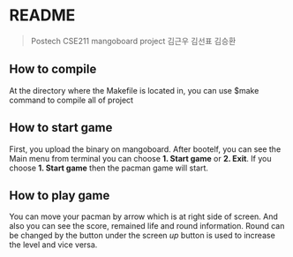 # README
> Postech CSE211 mangoboard project
> 김근우 김선표 김승환

## How to compile
At the directory where the Makefile is located in, you can use $make command to compile all of project
## How to start game
First, you upload the binary on mangoboard. After bootelf, you can see the Main menu from terminal you can choose **1. Start game** or **2. Exit**. If you choose **1. Start game** then the pacman game will start.

## How to play game
You can move your pacman by arrow which is at right side of screen. And also you can see the score, remained life and round information.
Round can be changed by the button under the screen _up_ button is used to increase the level and vice versa.